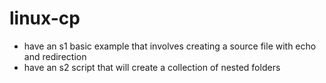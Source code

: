 # linux-cp

* have an s1 basic example that involves creating a source file with echo and redirection
* have an s2 script that will create a collection of nested folders